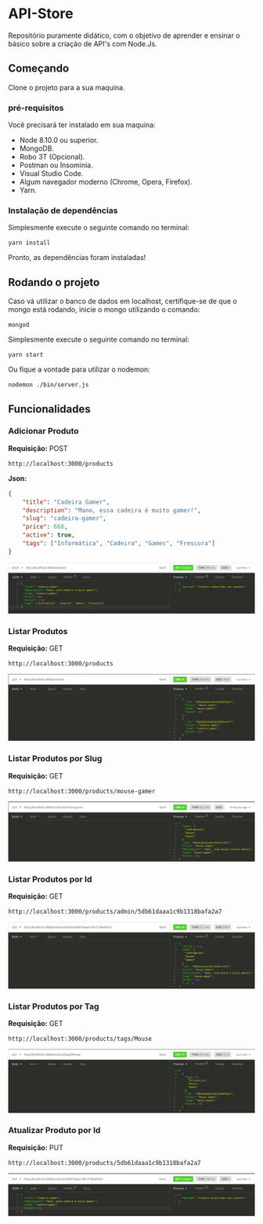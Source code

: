 # API-Store
Repositório puramente didático, com o objetivo de aprender e ensinar o básico sobre a criação de API's com Node.Js.

## Começando
Clone o projeto para a sua maquina.

### pré-requisitos

Você precisará ter instalado em sua maquina:
* Node 8.10.0 ou superior.
* MongoDB.
* Robo 3T (Opcional).
* Postman ou Insominia.
* Visual Studio Code.
* Algum navegador moderno (Chrome, Opera, Firefox).
* Yarn.

### Instalação de dependências
Simplesmente execute o seguinte comando no terminal:
```
yarn install
```

Pronto, as dependências foram instaladas!

## Rodando o projeto
Caso vá utilizar o banco de dados em localhost, certifique-se de que o mongo está rodando, inicie o mongo utilizando o comando:
```
mongod
```

Simplesmente execute o seguinte comando no terminal:
```
yarn start
```

Ou fique a vontade para utilizar o nodemon:
```
nodemon ./bin/server.js
```
## Funcionalidades

### Adicionar Produto 
**Requisição:** POST

```
http://localhost:3000/products
```
**Json:**
``` Json
{
	"title": "Cadeira Gamer",
	"description": "Mano, essa cadeira é muito gamer!",
	"slug": "cadeira-gamer",
	"price": 666,
	"active": true,
	"tags": ["Informática", "Cadeira", "Games", "Frescura"]
}
```
![Requisição POST](https://github.com/Spinkers/api-store/blob/master/img/01%20-%20POST.png?raw=true)

### Listar Produtos
**Requisição:** GET

```
http://localhost:3000/products
```
![Requisição GET](https://github.com/Spinkers/api-store/blob/master/img/02%20-%20GET.png?raw=true)

### Listar Produtos por Slug
**Requisição:** GET

```
http://localhost:3000/products/mouse-gamer
```
![Requisição GET](https://github.com/Spinkers/api-store/blob/master/img/03%20-%20GET.png?raw=true)

### Listar Produtos por Id
**Requisição:** GET

```
http://localhost:3000/products/admin/5db61daaa1c9b1318bafa2a7
```
![Requisição GET](https://github.com/Spinkers/api-store/blob/master/img/04%20-%20GET.png?raw=true)

### Listar Produtos por Tag
**Requisição:** GET

```
http://localhost:3000/products/tags/Mouse
```
![Requisição GET](https://github.com/Spinkers/api-store/blob/master/img/05%20-%20GET.png?raw=true)

### Atualizar Produto por Id
**Requisição:** PUT

```
http://localhost:3000/products/5db61daaa1c9b1318bafa2a7
```
![Requisição GET](https://github.com/Spinkers/api-store/blob/master/img/06%20-%20PUT.png?raw=true)
